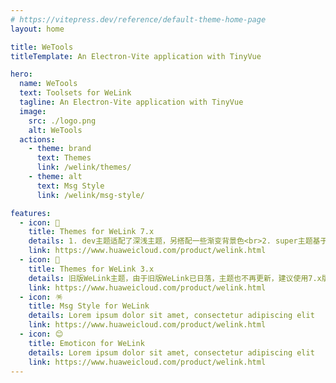 ```yaml
---
# https://vitepress.dev/reference/default-theme-home-page
layout: home

title: WeTools
titleTemplate: An Electron-Vite application with TinyVue

hero:
  name: WeTools
  text: Toolsets for WeLink
  tagline: An Electron-Vite application with TinyVue
  image:
    src: ./logo.png
    alt: WeTools
  actions:
    - theme: brand
      text: Themes
      link: /welink/themes/
    - theme: alt
      text: Msg Style
      link: /welink/msg-style/

features:
  - icon: 🎨
    title: Themes for WeLink 7.x
    details: 1. dev主题适配了深浅主题，另搭配一些渐变背景色<br>2. super主题基于dev开发，并集成多个定制化主题
    link: https://www.huaweicloud.com/product/welink.html
  - icon: 🌈
    title: Themes for WeLink 3.x
    details: 旧版WeLink主题，由于旧版WeLink已日落，主题也不再更新，建议使用7.x版本
    link: https://www.huaweicloud.com/product/welink.html
  - icon: 🪅
    title: Msg Style for WeLink
    details: Lorem ipsum dolor sit amet, consectetur adipiscing elit
    link: https://www.huaweicloud.com/product/welink.html
  - icon: 😊
    title: Emoticon for WeLink
    details: Lorem ipsum dolor sit amet, consectetur adipiscing elit
    link: https://www.huaweicloud.com/product/welink.html
---
```

<style></style>
